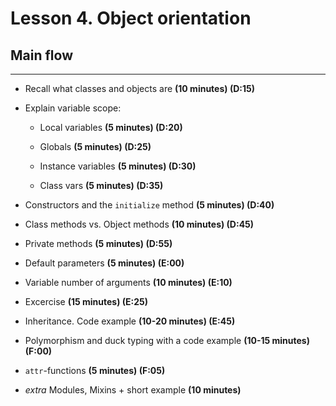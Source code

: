 # Lesson 4. Object orientation

## Main flow

---

+ Recall what classes and objects are **(10 minutes) (D:15)**

+ Explain variable scope:

    + Local variables **(5 minutes) (D:20)**

    + Globals **(5 minutes) (D:25)**

    + Instance variables **(5 minutes) (D:30)**

    + Class vars **(5 minutes) (D:35)**

+ Constructors and the `initialize` method **(5 minutes) (D:40)**

+ Class methods vs. Object methods **(10 minutes) (D:45)**

+ Private methods **(5 minutes) (D:55)**

+ Default parameters **(5 minutes) (E:00)**

+ Variable number of arguments **(10 minutes) (E:10)**

+ Excercise **(15 minutes) (E:25)**

+ Inheritance. Code example **(10-20 minutes) (E:45)**

+ Polymorphism and duck typing with a code example **(10-15 minutes) (F:00)**

+ `attr`-functions **(5 minutes) (F:05)**

+ _extra_ Modules, Mixins + short example **(10 minutes)**


